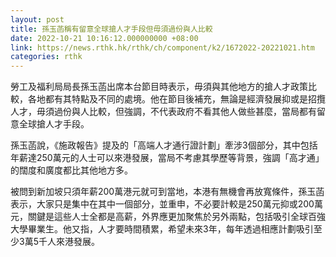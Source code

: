 ```yaml
---
layout: post
title: 孫玉菡稱有留意全球搶人才手段但毋須過份與人比較
date: 2022-10-21 10:16:12.000000000 +08:00
link: https://news.rthk.hk/rthk/ch/component/k2/1672022-20221021.htm
categories: rthk
---
```


勞工及福利局局長孫玉菡出席本台節目時表示，毋須與其他地方的搶人才政策比較，各地都有其特點及不同的處境。他在節目後補充，無論是經濟發展抑或是招攬人才，毋須過份與人比較，但強調，不代表政府不看其他人做些甚麼，當局都有留意全球搶人才手段。

孫玉菡說，《施政報告》提及的「高端人才通行證計劃」牽涉3個部分，其中包括年薪達250萬元的人士可以來港發展，當局不考慮其學歷等背景，強調「高才通」的闊度和廣度都比其他地方多。

被問到新加坡只須年薪200萬港元就可到當地，本港有無機會再放寬條件，孫玉菡表示，大家只是集中在其中一個部分，並重申，不必要計較是250萬元抑或200萬元，關鍵是這些人士全都是高薪，外界應更加聚焦於另外兩點，包括吸引全球百強大學畢業生。他又指，人才要時間積累，希望未來3年，每年透過相應計劃吸引至少3萬5千人來港發展。
